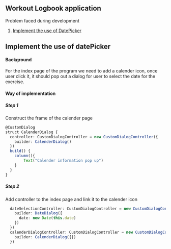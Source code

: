## Workout Logbook application


Problem faced during development
1. [Implement the use of DatePicker](#implement-the-use-of-datepicker)



## Implement the use of datePicker

#### Background
For the index page of the program we need to add a calender icon, once user click it, it should pop out a dialog for user to select the date for the exercise.

#### Way of implementation
##### Step 1
Construct the frame of the calender page
```typescript
@CustomDialog
struct CalenderDialog {
  controller: CustomDialogController = new CustomDialogController({
    builder: CalenderDialog()
  })
  build() {
    column(){
        Text("Calender information pop up")
    }
  }
}
```

##### Step 2 
Add controller to the index page and link it to the calender icon  

```typescript
  dateSelectionController: CustomDialogController = new CustomDialogController({
    builder: DateDialog({
      date: new Date(this.date)
    })
  })
  calenderDialogController: CustomDialogController = new CustomDialogController({
    builder: CalenderDialog({})
  })
```

